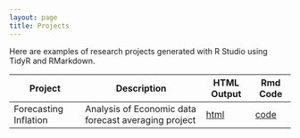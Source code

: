 ```yaml
---
layout: page
title: Projects
---
```


Here are examples of research projects generated with R Studio using TidyR and RMarkdown.

Project | Description | HTML Output | Rmd Code
--- | --- | --- | ---
Forecasting Inflation | Analysis of Economic data forecast averaging project |  [html](https://jehaywood7.github.io/Forecasting_Inflation/) |  [code](https://github.com/jehaywood7/Forecasting_Inflation)

